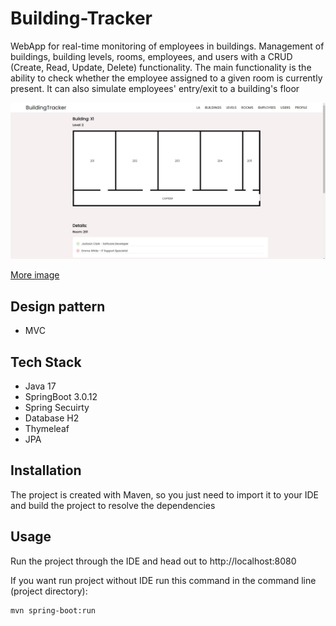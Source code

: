 # Building-Tracker

WebApp for real-time monitoring of employees in buildings. 
Management of buildings, building levels, rooms, employees, and users with a CRUD (Create, Read, Update, Delete) functionality. The main functionality is the ability to check whether the employee assigned to a given room is currently present. It can also simulate employees' entry/exit to a building's floor


![Screenshot](https://github.com/przemyslaw-orpel/Building-Tracker/blob/main/src/main/resources/static/img/app/app_view.jpg?raw=true)

[More image](https://github.com/przemyslaw-orpel/Building-Tracker/blob/main/src/main/resources/static/img/app)


## Design pattern
+ MVC

## Tech Stack
+ Java 17
+ SpringBoot 3.0.12 
+ Spring Secuirty
+ Database H2
+ Thymeleaf
+ JPA


## Installation

The project is created with Maven, so you just need to import it to your IDE and build the project to resolve the dependencies
    
## Usage
Run the project through the IDE and head out to http://localhost:8080

If you want run project without IDE run this command in the command line (project directory):
```
mvn spring-boot:run
```


